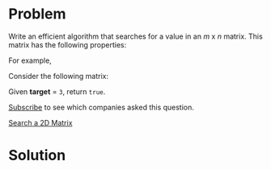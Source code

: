 
# Problem

Write an efficient algorithm that searches for a value in an _m_ x _n_ matrix.
This matrix has the following properties:

For example,

Consider the following matrix:

Given **target** = `3`, return `true`.

[Subscribe](/subscribe/) to see which companies asked this question.



[Search a 2D Matrix](https://leetcode.com/problems/search-a-2d-matrix)

# Solution



